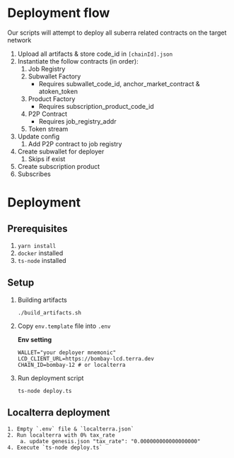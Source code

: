 # Deployment flow
Our scripts will attempt to deploy all suberra related contracts on the target network

1. Upload all artifacts & store code_id in `[chainId].json`
2. Instantiate the follow contracts (in order):
   1. Job Registry
   2. Subwallet Factory
       - Requires subwallet_code_id, anchor_market_contract & atoken_token
   3. Product Factory
       - Requires subscription_product_code_id
   4. P2P Contract
       - Requires job_registry_addr
   5. Token stream
3. Update config
   1. Add P2P contract to job registry
4. Create subwallet for deployer
   1. Skips if exist
5. Create subscription product
6. Subscribes

# Deployment

## Prerequisites
1. `yarn install`
2. `docker` installed
3. `ts-node` installed

## Setup
1. Building artifacts
   
    `./build_artifacts.sh`

2. Copy `env.template` file into `.env`

    **Env setting**
    ```shell
    WALLET="your deployer mnemonic"
    LCD_CLIENT_URL=https://bombay-lcd.terra.dev
    CHAIN_ID=bombay-12 # or localterra
    ```

3. Run deployment script
   
    `ts-node deploy.ts`

## Localterra deployment
    1. Empty `.env` file & `localterra.json`
    2. Run localterra with 0% tax_rate
        a. update genesis.json "tax_rate": "0.000000000000000000"
    4. Execute `ts-node deploy.ts`

